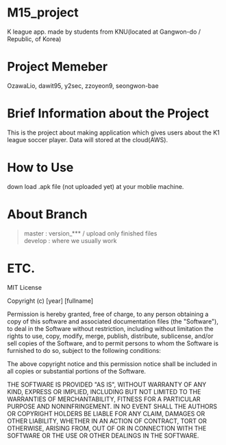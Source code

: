 # M15_project </H1>
K league app. made by students from KNU(located at Gangwon-do / Republic, of Korea)

# Project Memeber
 OzawaLio, dawit95, y2sec, zzoyeon9, seongwon-bae
 
# Brief Information about the Project
This is the project about making application which gives users about the K1 league soccer player.
Data will stored at the cloud(AWS).

# How to Use
down load .apk file (not uploaded yet) at your moblie machine.

# About Branch
 > master : version_*** / upload only finished files<br>
 > develop : where we usually work

# ETC.
MIT License

Copyright (c) [year] [fullname]

Permission is hereby granted, free of charge, to any person obtaining a copy
of this software and associated documentation files (the "Software"), to deal
in the Software without restriction, including without limitation the rights
to use, copy, modify, merge, publish, distribute, sublicense, and/or sell
copies of the Software, and to permit persons to whom the Software is
furnished to do so, subject to the following conditions:

The above copyright notice and this permission notice shall be included in all
copies or substantial portions of the Software.

THE SOFTWARE IS PROVIDED "AS IS", WITHOUT WARRANTY OF ANY KIND, EXPRESS OR
IMPLIED, INCLUDING BUT NOT LIMITED TO THE WARRANTIES OF MERCHANTABILITY,
FITNESS FOR A PARTICULAR PURPOSE AND NONINFRINGEMENT. IN NO EVENT SHALL THE
AUTHORS OR COPYRIGHT HOLDERS BE LIABLE FOR ANY CLAIM, DAMAGES OR OTHER
LIABILITY, WHETHER IN AN ACTION OF CONTRACT, TORT OR OTHERWISE, ARISING FROM,
OUT OF OR IN CONNECTION WITH THE SOFTWARE OR THE USE OR OTHER DEALINGS IN THE
SOFTWARE.
